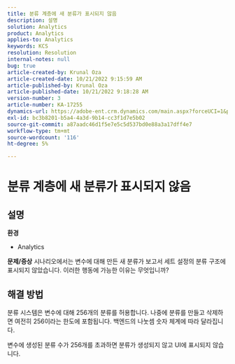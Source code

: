 ```yaml
---
title: 분류 계층에 새 분류가 표시되지 않음
description: 설명
solution: Analytics
product: Analytics
applies-to: Analytics
keywords: KCS
resolution: Resolution
internal-notes: null
bug: true
article-created-by: Krunal Oza
article-created-date: 10/21/2022 9:15:59 AM
article-published-by: Krunal Oza
article-published-date: 10/21/2022 9:18:28 AM
version-number: 3
article-number: KA-17255
dynamics-url: https://adobe-ent.crm.dynamics.com/main.aspx?forceUCI=1&pagetype=entityrecord&etn=knowledgearticle&id=8dff38f6-2051-ed11-bba2-0022480867fb
exl-id: bc3b8201-b5a4-4a3d-9b14-cc3f1d7e5b02
source-git-commit: a87aadc46d1f5e7e5c5d537bd0e88a3a17dff4e7
workflow-type: tm+mt
source-wordcount: '116'
ht-degree: 5%

---
```


# 분류 계층에 새 분류가 표시되지 않음

## 설명

<b>환경</b>
- Analytics



<b>문제/증상</b>
시나리오에서는 변수에 대해 만든 새 분류가 보고서 세트 설정의 분류 구조에 표시되지 않았습니다. 이러한 행동에 가능한 이유는 무엇입니까?


## 해결 방법


분류 시스템은 변수에 대해 256개의 분류를 허용합니다. 나중에 분류를 만들고 삭제하면 여전히 256이라는 한도에 포함됩니다. 백엔드의 나눗셈 숫자 체계에 따라 달라집니다.

변수에 생성된 분류 수가 256개를 초과하면 분류가 생성되지 않고 UI에 표시되지 않습니다.
